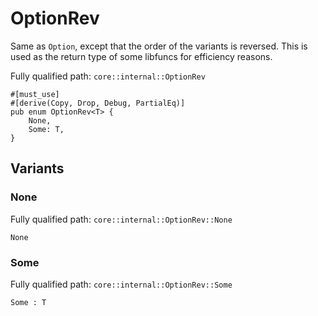 # OptionRev

Same as `Option`, except that the order of the variants is reversed. This is used as the return type of some libfuncs for efficiency reasons.

Fully qualified path: `core::internal::OptionRev`

<pre><code class="language-rust">#[must_use]
#[derive(Copy, Drop, Debug, PartialEq)]
pub enum OptionRev&lt;T&gt; {
    None,
    Some: T,
}</code></pre>

## Variants

### None

Fully qualified path: `core::internal::OptionRev::None`

<pre><code class="language-rust">None</code></pre>


### Some

Fully qualified path: `core::internal::OptionRev::Some`

<pre><code class="language-rust">Some : T</code></pre>


